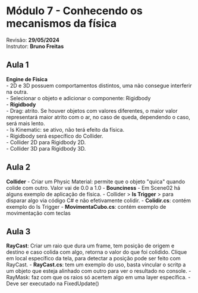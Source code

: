# Módulo 7 - Conhecendo os mecanismos da física

Revisão: **29/05/2024**<br>
Instrutor: **Bruno Freitas**<br>

## Aula 1
**Engine de Física**<br>
    - 2D e 3D possuem comportamentos distintos, uma não consegue interferir na outra.<br>
    - Selecionar o objeto e adicionar o componente: Rigidbody<br>
    - **Rigidbody**<br>
        - Drag: atrito. Se houver objetos com valores diferentes, o maior valor representará maior atrito com o ar, no caso de queda, dependendo o caso, será mais lento.<br>
        - Is Kinematic: se ativo, não terá efeito da física.<br>
    - Rigidbody será específico do Collider.<br>
        - Collider 2D para Rigidbody 2D.<br>
        - Collider 3D para Rigidbody 3D.<br>

## Aula 2
**Collider**
    - Criar um Physic Material: permite que o objeto "quica" quando colide com outro. Valor vai de 0.0 a 1.0
        - **Bounciness**
    - Em Scene02 há alguns exemplo de aplicação de física.
    - Collider > **Is Trigger** > para disparar algo via código C# e não efetivamente colidir.
    - **Colidir.cs**: contém exemplo do Is Trigger
    - **MovimentaCubo.cs**: contém exemplo de movimentação com teclas

## Aula 3
**RayCast**: Criar um raio que dura um frame, tem posição de origem e destino e caso colida com algo, retorna o valor do que foi colidido. Clique em local específico da tela, para detectar a posição pode ser feito com RayCast.
    - **RayCast.cs**: tem um exemplo do uso, basta vincular o scritp a um objeto que esteja alinhado com outro para ver o resultado no console.
    - RayMask: faz com que os raios só acertem algo em uma layer específica.
    - Deve ser executado na FixedUpdate()
